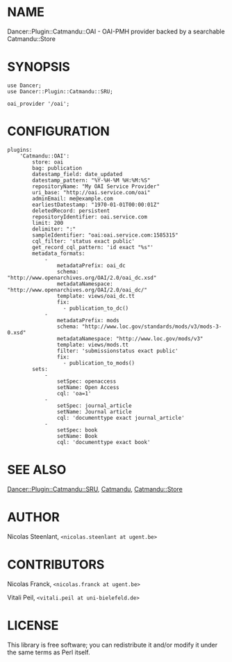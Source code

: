 # NAME

Dancer::Plugin::Catmandu::OAI - OAI-PMH provider backed by a searchable Catmandu::Store

# SYNOPSIS

    use Dancer;
    use Dancer::Plugin::Catmandu::SRU;

    oai_provider '/oai';

# CONFIGURATION

    plugins:
        'Catmandu::OAI':
            store: oai
            bag: publication
            datestamp_field: date_updated
            datestamp_pattern: "%Y-%H-%M %H:%M:%S"
            repositoryName: "My OAI Service Provider"
            uri_base: "http://oai.service.com/oai"
            adminEmail: me@example.com
            earliestDatestamp: "1970-01-01T00:00:01Z"
            deletedRecord: persistent
            repositoryIdentifier: oai.service.com
            limit: 200
            delimiter: ":"
            sampleIdentifier: "oai:oai.service.com:1585315"
            cql_filter: 'status exact public'
            get_record_cql_pattern: 'id exact "%s"'
            metadata_formats:
                -
                    metadataPrefix: oai_dc
                    schema: "http://www.openarchives.org/OAI/2.0/oai_dc.xsd"
                    metadataNamespace: "http://www.openarchives.org/OAI/2.0/oai_dc/"
                    template: views/oai_dc.tt
                    fix:
                      - publication_to_dc()
                -
                    metadataPrefix: mods
                    schema: "http://www.loc.gov/standards/mods/v3/mods-3-0.xsd"
                    metadataNamespace: "http://www.loc.gov/mods/v3"
                    template: views/mods.tt
                    filter: 'submissionstatus exact public'
                    fix:
                      - publication_to_mods()
            sets:
                -
                    setSpec: openaccess
                    setName: Open Access
                    cql: 'oa=1'
                -
                    setSpec: journal_article
                    setName: Journal article
                    cql: 'documenttype exact journal_article'
                -
                    setSpec: book
                    setName: Book
                    cql: 'documenttype exact book'

# SEE ALSO

[Dancer::Plugin::Catmandu::SRU](https://metacpan.org/pod/Dancer::Plugin::Catmandu::SRU), [Catmandu](https://metacpan.org/pod/Catmandu), [Catmandu::Store](https://metacpan.org/pod/Catmandu::Store)

# AUTHOR

Nicolas Steenlant, `<nicolas.steenlant at ugent.be>`

# CONTRIBUTORS

Nicolas Franck, `<nicolas.franck at ugent.be>`

Vitali Peil, `<vitali.peil at uni-bielefeld.de>`

# LICENSE

This library is free software; you can redistribute it and/or modify it under the same terms as Perl itself.
